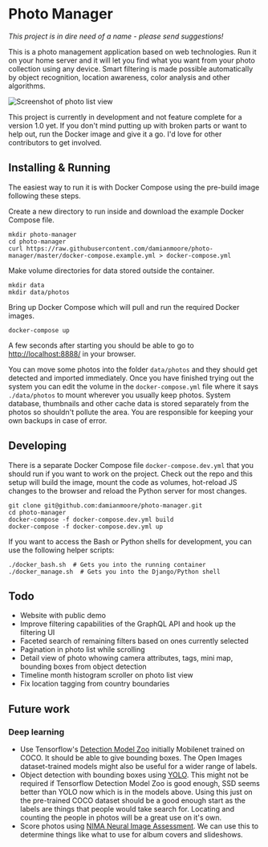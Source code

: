 # Photo Manager

*This project is in dire need of a name - please send suggestions!*

This is a photo management application based on web technologies. Run it on your home server and it will let you find what you want from your photo collection using any device. Smart filtering is made possible automatically by object recognition, location awareness, color analysis and other algorithms.

![Screenshot of photo list view](https://epixstudios.co.uk/uploads/filer_public/31/25/3125a68a-046a-443b-be24-59bbe210bdb6/photo_list.jpg)

This project is currently in development and not feature complete for a version 1.0 yet. If you don't mind putting up with broken parts or want to help out, run the Docker image and give it a go. I'd love for other contributors to get involved.


## Installing & Running

The easiest way to run it is with Docker Compose using the pre-build image following these steps.

Create a new directory to run inside and download the example Docker Compose file.

    mkdir photo-manager
    cd photo-manager
    curl https://raw.githubusercontent.com/damianmoore/photo-manager/master/docker-compose.example.yml > docker-compose.yml

Make volume directories for data stored outside the container.

    mkdir data
    mkdir data/photos

Bring up Docker Compose which will pull and run the required Docker images.

    docker-compose up

A few seconds after starting you should be able to go to [http://localhost:8888/](http://localhost:8888/) in your browser.

You can move some photos into the folder `data/photos` and they should get detected and imported immediately. Once you have finished trying out the system you can edit the volume in the `docker-compose.yml` file where it says `./data/photos` to mount wherever you usually keep photos. System database, thumbnails and other cache data is stored separately from the photos so shouldn't pollute the area. You are responsible for keeping your own backups in case of error.


## Developing

There is a separate Docker Compose file `docker-compose.dev.yml` that you should run if you want to work on the project. Check out the repo and this setup will build the image, mount the code as volumes, hot-reload JS changes to the browser and reload the Python server for most changes.

    git clone git@github.com:damianmoore/photo-manager.git
    cd photo-manager
    docker-compose -f docker-compose.dev.yml build
    docker-compose -f docker-compose.dev.yml up

If you want to access the Bash or Python shells for development, you can use the following helper scripts:

    ./docker_bash.sh  # Gets you into the running container
    ./docker_manage.sh  # Gets you into the Django/Python shell


## Todo

* Website with public demo
* Improve filtering capabilities of the GraphQL API and hook up the filtering UI
* Faceted search of remaining filters based on ones currently selected
* Pagination in photo list while scrolling
* Detail view of photo whowing camera attributes, tags, mini map, bounding boxes from object detection
* Timeline month histogram scroller on photo list view
* Fix location tagging from country boundaries


## Future work

### Deep learning

* Use Tensorflow's [Detection Model Zoo](https://github.com/tensorflow/models/blob/master/research/object_detection/g3doc/detection_model_zoo.md) initially Mobilenet trained on COCO. It should be able to give bounding boxes. The Open Images dataset-trained models might also be useful for a wider range of labels.
* Object detection with bounding boxes using [YOLO](https://pjreddie.com/darknet/yolo/). This might not be required if Tensorflow Detection Model Zoo is good enough, SSD seems better than YOLO now which is in the models above. Using this just on the pre-trained COCO dataset should be a good enough start as the labels are things that people would take search for. Locating and counting the people in photos will be a great use on it's own.
* Score photos using [NIMA Neural Image Assessment](https://research.googleblog.com/2017/12/introducing-nima-neural-image-assessment.html). We can use this to determine things like what to use for album covers and slideshows.
